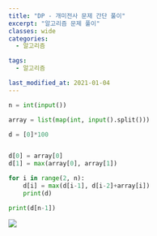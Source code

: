 ```yaml
---
title: "DP - 개미전사 문제 간단 풀이"
excerpt: "알고리즘 문제 풀이"
classes: wide
categories:
  - 알고리즘

tags:
  - 알고리즘

last_modified_at: 2021-01-04
---
```


```python
n = int(input())

array = list(map(int, input().split()))

d = [0]*100


d[0] = array[0]
d[1] = max(array[0], array[1])

for i in range(2, n):
    d[i] = max(d[i-1], d[i-2]+array[i])
    print(d)

print(d[n-1])
```


![](https://hyelmy.github.io/assets/images/개미전사풀이.jpg) 
